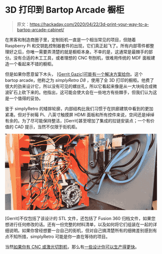 # 3D 打印到 Bartop Arcade 橱柜

> 原文：<https://hackaday.com/2020/04/22/3d-print-your-way-to-a-bartop-arcade-cabinet/>

在黑客和制造商圈子里，定制街机一直是一个相当常见的项目，但随着 Raspberry Pi 和交钥匙控制器套件的出现，它们真正起飞了。所有内部零件都整理好之后，你唯一需要弄清楚的就是橱柜本身。不幸的是，这通常是最棘手的部分。没有合适的木工工具，或者理想的 CNC 刳刨机，很难用传统的 MDF 面板建造一个看起来不错的橱柜。

但是如果你愿意留下木头， [[Gerrit Gazic]可能有一个解决方案给你](https://github.com/geaz/simplyRetro-D8)。这个 bartop arcade，他称之为 *simplyRetro D8* ，使用了全 3D 打印的橱柜。他费了很大的劲来设计它，所以没有可见的螺丝孔，所以它看起来像是从一大块纯合成微波矿石上砍下来的。他指出，这可能会使大会在一些地方有些棘手，但我们认为这是一个值得的妥协。

鉴于 simplyRetro 的矮胖轮廓，内部结构比我们习惯于在拱廊建筑中看到的更加紧凑。但对于树莓 Pi、八英寸触摸屏 HDMI 面板和所有控件来说，空间还是绰绰有余的。为了尽可能保持整洁，[Gerrit]甚至增加了集成的拉链安装点；一个有价值的 CAD 提示，当然不仅限于街机柜。

[![](img/eb9d97d1611f4527b2d5f2ac81af7662.png)](https://hackaday.com/wp-content/uploads/2020/04/3dparcade_detail.jpg)

[Gerrit]不仅包括了该设计的 STL 文件，还包括了 Fusion 360 归档文件，如果您想进行任何修改的话。还有一份完整的材料清单，以及如何将它们组装在一起的详细说明。如果你曾经想要一台自己的街机，但对自己搞清楚所有的细微差别感到有点不知所措，simplyRetro 可能是你一直在等待的项目。

当然[如果你有 CNC 或激光切割机](https://hackaday.com/2018/01/14/bartop-arcade-cabinet-build-skips-the-kit/)，那么有[一些设计你可以生产得更快](https://hackaday.com/2016/03/18/bartop-arcade-retropie-powered-laser-cut/)。